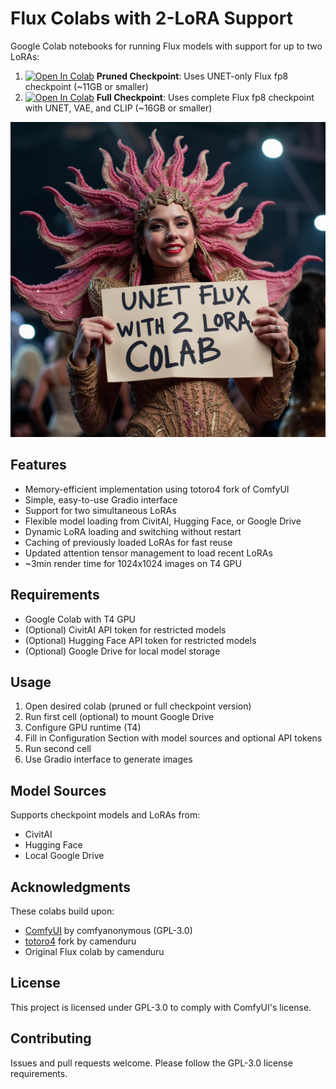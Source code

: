 # Flux Colabs with 2-LoRA Support

Google Colab notebooks for running Flux models with support for up to two LoRAs:

1. [![Open In Colab](https://colab.research.google.com/assets/colab-badge.svg)](https://colab.research.google.com/github/coolt00nz/flux-colabs-with-2-loras/blob/main/flux_pruned_checkpoint_2_lora.ipynb) **Pruned Checkpoint**: Uses UNET-only Flux fp8 checkpoint (~11GB or smaller)
2. [![Open In Colab](https://colab.research.google.com/assets/colab-badge.svg)](https://colab.research.google.com/github/coolt00nz/flux-colabs-with-2-loras/blob/main/flux_full_checkpoint_2_lora.ipynb) **Full Checkpoint**: Uses complete Flux fp8 checkpoint with UNET, VAE, and CLIP (~16GB or smaller)

![Flux Demo Image](unet_flux.png)

## Features

- Memory-efficient implementation using totoro4 fork of ComfyUI
- Simple, easy-to-use Gradio interface
- Support for two simultaneous LoRAs
- Flexible model loading from CivitAI, Hugging Face, or Google Drive
- Dynamic LoRA loading and switching without restart
- Caching of previously loaded LoRAs for fast reuse
- Updated attention tensor management to load recent LoRAs
- ~3min render time for 1024x1024 images on T4 GPU

## Requirements

- Google Colab with T4 GPU
- (Optional) CivitAI API token for restricted models
- (Optional) Hugging Face API token for restricted models
- (Optional) Google Drive for local model storage

## Usage

1. Open desired colab (pruned or full checkpoint version)
2. Run first cell (optional) to mount Google Drive
3. Configure GPU runtime (T4)
4. Fill in Configuration Section with model sources and optional API tokens
5. Run second cell
6. Use Gradio interface to generate images

## Model Sources

Supports checkpoint models and LoRAs from:
- CivitAI
- Hugging Face
- Local Google Drive

## Acknowledgments

These colabs build upon:
- [ComfyUI](https://github.com/comfyanonymous/ComfyUI) by comfyanonymous (GPL-3.0)
- [totoro4](https://github.com/camenduru/ComfyUI) fork by camenduru
- Original Flux colab by camenduru

## License

This project is licensed under GPL-3.0 to comply with ComfyUI's license.

## Contributing

Issues and pull requests welcome. Please follow the GPL-3.0 license requirements.
